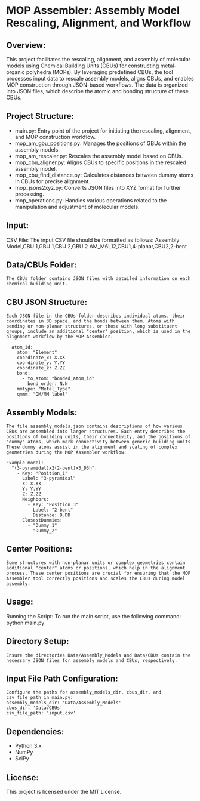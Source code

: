 # MOP Assembler: Assembly Model Rescaling, Alignment, and Workflow

## Overview:
  This project facilitates the rescaling, alignment, and assembly of molecular models using Chemical Building Units (CBUs) for constructing metal-organic polyhedra (MOPs). By leveraging predefined CBUs, the tool processes input data to rescale assembly models, aligns CBUs, and enables MOP construction through JSON-based workflows. The data is organized into JSON files, which describe the atomic and bonding structure of these CBUs.

## Project Structure:
 - main.py: Entry point of the project for initiating the rescaling, alignment, and MOP construction workflow.
 - mop_am_gbu_positions.py: Manages the positions of GBUs within the assembly models.
 - mop_am_rescaler.py: Rescales the assembly model based on CBUs.
 - mop_cbu_aligner.py: Aligns CBUs to specific positions in the rescaled assembly model.
 - mop_cbu_find_distance.py: Calculates distances between dummy atoms in CBUs for precise alignment.
 - mop_jsons2xyz.py: Converts JSON files into XYZ format for further processing.
 - mop_operations.py: Handles various operations related to the manipulation and adjustment of molecular models.

## Input:
  CSV File:
    The input CSV file should be formatted as follows:
    Assembly Model,CBU 1,GBU 1,CBU 2,GBU 2
    AM_M6L12,CBU1,4-planar,CBU2,2-bent

## Data/CBUs Folder:
    The CBUs folder contains JSON files with detailed information on each chemical building unit.

## CBU JSON Structure:
    Each JSON file in the CBUs folder describes individual atoms, their coordinates in 3D space, and the bonds between them. Atoms with bending or non-planar structures, or those with long substituent groups, include an additional "center" position, which is used in the alignment workflow by the MOP Assembler.
    
      atom_id:
        atom: "Element"
        coordinate_x: X.XX
        coordinate_y: Y.YY
        coordinate_z: Z.ZZ
        bond:
          - to_atom: "bonded_atom_id"
            bond_order: N.N
        mmtype: "Metal_Type"
        qmmm: "QM/MM label"

## Assembly Models:
    The file assembly_models.json contains descriptions of how various CBUs are assembled into larger structures. Each entry describes the positions of building units, their connectivity, and the positions of "dummy" atoms, which mark connectivity between generic building units. These dummy atoms assist in the alignment and scaling of complex geometries during the MOP Assembler workflow.

    Example model:
      "(3-pyramidal)x2(2-bent)x3_D3h":
        - Key: "Position_1"
          Label: "3-pyramidal"
          X: X.XX
          Y: Y.YY
          Z: Z.ZZ
          Neighbors:
            - Key: "Position_3"
              Label: "2-bent"
              Distance: D.DD
          ClosestDummies:
            - "Dummy_1"
            - "Dummy_2"

## Center Positions:
    Some structures with non-planar units or complex geometries contain additional "center" atoms or positions, which help in the alignment process. These center positions are crucial for ensuring that the MOP Assembler tool correctly positions and scales the CBUs during model assembly.

## Usage:
  Running the Script:
    To run the main script, use the following command:
    python main.py

## Directory Setup:
    Ensure the directories Data/Assembly_Models and Data/CBUs contain the necessary JSON files for assembly models and CBUs, respectively.

## Input File Path Configuration:
    Configure the paths for assembly_models_dir, cbus_dir, and csv_file_path in main.py:
    assembly_models_dir: 'Data/Assembly_Models'
    cbus_dir: 'Data/CBUs'
    csv_file_path: 'input.csv'

## Dependencies:
  - Python 3.x
  - NumPy
  - SciPy

## License:
  This project is licensed under the MIT License.
